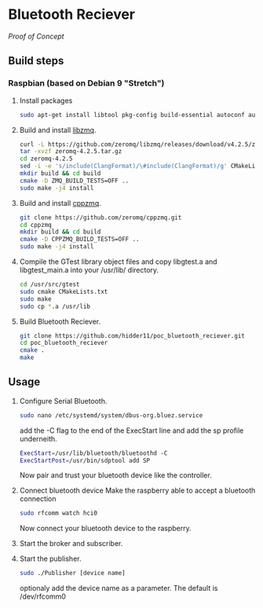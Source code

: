 # Bluetooth Reciever
*Proof of Concept*

## Build steps

### Raspbian (based on Debian 9 "Stretch")
1. Install packages
   ```bash
   sudo apt-get install libtool pkg-config build-essential autoconf automake git cmake autogen graphviz libboost-dev libgtest-dev libtool python-sip-dev doxygen libbluetooth-dev
   ```

2. Build and install [libzmq](https://github.com/zeromq/libzmq).
    ```bash
    curl -L https://github.com/zeromq/libzmq/releases/download/v4.2.5/zeromq-4.2.5.tar.gz -o zeromq-4.2.5.tar.gz
    tar -xvzf zeromq-4.2.5.tar.gz
    cd zeromq-4.2.5
    sed -i -e 's/include(ClangFormat)/\#include(ClangFormat)/g' CMakeLists.txt
    mkdir build && cd build
    cmake -D ZMQ_BUILD_TESTS=OFF ..
    sudo make -j4 install
    ```

3. Build and install [cppzmq](https://github.com/zeromq/cppzmq).
   ```bash
   git clone https://github.com/zeromq/cppzmq.git
   cd cppzmq
   mkdir build && cd build
   cmake -D CPPZMQ_BUILD_TESTS=OFF ..
   sudo make -j4 install
   ```

4. Compile the GTest library object files and copy libgtest.a and libgtest_main.a into your /usr/lib/ directory.
   ```bash
   cd /usr/src/gtest
   sudo cmake CMakeLists.txt
   sudo make
   sudo cp *.a /usr/lib
   ```

5. Build Bluetooth Reciever.
   ```bash
   git clone https://github.com/hidder11/poc_bluetooth_reciever.git
   cd poc_bluetooth_reciever
   cmake .
   make
   ```

## Usage
1. Configure Serial Bluetooth.
   ```bash
   sudo nano /etc/systemd/system/dbus-org.bluez.service
   ```
   add the -C flag to the end of the ExecStart line and add the sp profile underneith.
   ```bash
   ExecStart=/usr/lib/bluetooth/bluetoothd -C
   ExecStartPost=/usr/bin/sdptool add SP
   ```
   Now pair and trust your bluetooth device like the controller.

2. Connect bluetooth device
   Make the raspberry able to accept a bluetooth connection
   ```bash
   sudo rfcomm watch hci0
   ```
   Now connect your bluetooth device to the raspberry.

3. Start the broker and subscriber.

4. Start the publisher.
   ```bash
   sudo ./Publisher [device name]
   ```
   optionaly add the device name as a parameter. The default is /dev/rfcomm0
